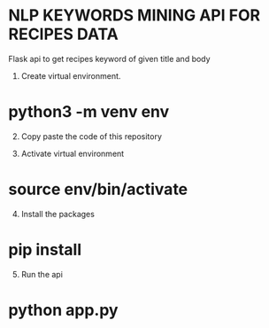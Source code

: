 # NLP KEYWORDS MINING API FOR RECIPES DATA

Flask api to get recipes keyword of given title and body

1. Create virtual environment.

# python3 -m venv env

2. Copy paste the code of this repository

3. Activate virtual environment

# source env/bin/activate

4. Install the packages

# pip install

5. Run the api

# python app.py
